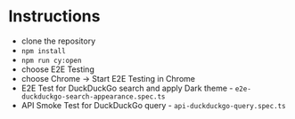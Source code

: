 # Instructions

* clone the repository
* `npm install`
* `npm run cy:open`
* choose E2E Testing
* choose Chrome -> Start E2E Testing in Chrome
* E2E Test for DuckDuckGo search and apply Dark theme - `e2e-duckduckgo-search-appearance.spec.ts`
* API Smoke Test for DuckDuckGo query -  `api-duckduckgo-query.spec.ts`


